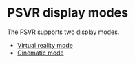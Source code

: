 # PSVR display modes

The PSVR supports two display modes.

* [Virtual reality mode](virtual_reality.md)
* [Cinematic mode](cinematic.md)

